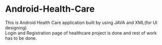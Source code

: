 # Android-Health-Care
This is Android Health Care application built by using JAVA and XML(for UI designing)<br>
Login and Registration page of healthcare project is done and rest of work has to be done.
